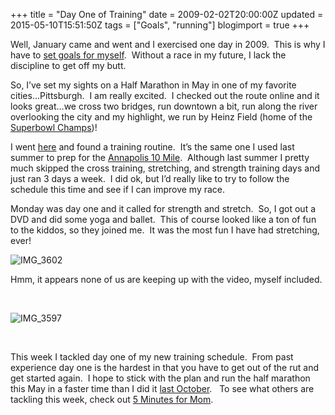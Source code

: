 +++
title = "Day One of Training"
date = 2009-02-02T20:00:00Z
updated = 2015-05-10T15:51:50Z
tags = ["Goals", "running"]
blogimport = true 
+++

Well, January came and went and I exercised one day in 2009.&#160; This is why I have to [set goals for myself](http://lifeatthecircus.com/2008/07/22/my-need-for-goals/).&#160; Without a race in my future, I lack the discipline to get off my butt. 

So, I’ve set my sights on a Half Marathon in May in one of my favorite cities…Pittsburgh.&#160; I am really excited.&#160; I checked out the route online and it looks great…we cross two bridges, run downtown a bit, run along the river overlooking the city and my highlight, we run by Heinz Field (home of the [Superbowl Champs](http://lifeatthecircus.com/2009/02/02/we-got-our-6-pack/))!&#160; 

I went [here](http://www.halhigdon.com/halfmarathon/novice.htm) and found a training routine.&#160; It’s the same one I used last summer to prep for the [Annapolis 10 Mile](http://lifeatthecircus.com/2008/08/25/we-did-it/).&#160; Although last summer I pretty much skipped the cross training, stretching, and strength training days and just ran 3 days a week.&#160; I did ok, but I’d really like to try to follow the schedule this time and see if I can improve my race.

Monday was day one and it called for strength and stretch.&#160; So, I got out a DVD and did some yoga and ballet.&#160; This of course looked like a ton of fun to the kiddos, so they joined me.&#160; It was the most fun I have had stretching, ever!

![IMG_3602](https://latc.s3.amazonaws.com/wp-content/uploads/2009/02/img-3602-thumb.jpg "IMG_3602")&#160;

Hmm, it appears none of us are keeping up with the video, myself included.&#160; 

&#160;

![IMG_3597](https://latc.s3.amazonaws.com/wp-content/uploads/2009/02/img-3597-thumb.jpg "IMG_3597")

&#160;

This week I tackled day one of my new training schedule.&#160; From past experience day one is the hardest in that you have to get out of the rut and get started again.&#160; I hope to stick with the plan and run the half marathon this May in a faster time than I did it [last October](http://lifeatthecircus.com/2008/10/14/that-much-anticipated-weekend-review/).&#160;&#160; To see what others are tackling this week, check out [5 Minutes for Mom](http://www.5minutesformom.com).
